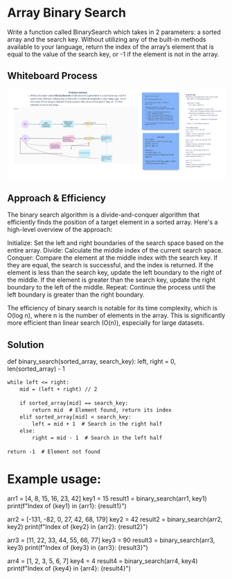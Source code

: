 # Array Binary Search
Write a function called BinarySearch which takes in 2 parameters: a sorted array and the search key. Without utilizing any of the built-in methods available to your language, return the index of the array’s element that is equal to the value of the search key, or -1 if the element is not in the array.

## Whiteboard Process
![whiteboard](./whiteboard3.png)

## Approach & Efficiency
The binary search algorithm is a divide-and-conquer algorithm that efficiently finds the position of a target element in a sorted array. Here's a high-level overview of the approach:

Initialize: Set the left and right boundaries of the search space based on the entire array.
Divide: Calculate the middle index of the current search space.
Conquer: Compare the element at the middle index with the search key.
If they are equal, the search is successful, and the index is returned.
If the element is less than the search key, update the left boundary to the right of the middle.
If the element is greater than the search key, update the right boundary to the left of the middle.
Repeat: Continue the process until the left boundary is greater than the right boundary.

The efficiency of binary search is notable for its time complexity, which is O(log n), where n is the number of elements in the array. This is significantly more efficient than linear search (O(n)), especially for large datasets.
## Solution
def binary_search(sorted_array, search_key):
    left, right = 0, len(sorted_array) - 1

    while left <= right:
        mid = (left + right) // 2

        if sorted_array[mid] == search_key:
            return mid  # Element found, return its index
        elif sorted_array[mid] < search_key:
            left = mid + 1  # Search in the right half
        else:
            right = mid - 1  # Search in the left half

    return -1  # Element not found

# Example usage:
arr1 = [4, 8, 15, 16, 23, 42]
key1 = 15
result1 = binary_search(arr1, key1)
print(f"Index of {key1} in {arr1}: {result1}")

arr2 = [-131, -82, 0, 27, 42, 68, 179]
key2 = 42
result2 = binary_search(arr2, key2)
print(f"Index of {key2} in {arr2}: {result2}")

arr3 = [11, 22, 33, 44, 55, 66, 77]
key3 = 90
result3 = binary_search(arr3, key3)
print(f"Index of {key3} in {arr3}: {result3}")

arr4 = [1, 2, 3, 5, 6, 7]
key4 = 4
result4 = binary_search(arr4, key4)
print(f"Index of {key4} in {arr4}: {result4}")
